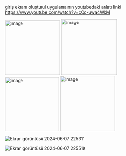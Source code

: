 giriş ekranı oluşturul
uygulamaının youtubedaki anlatı linki 
https://www.youtube.com/watch?v=cOc-uwa4WkM

<img width="179" alt="image" src="https://github.com/vedataydinn/E-ticaretUygulamasi/assets/163201453/941b0b87-1ad4-42de-8732-fa5b5e7f106a">

<img width="183" alt="image" src="https://github.com/vedataydinn/E-ticaretUygulamasi/assets/163201453/28a91d2c-d2d6-4506-ba32-d955ee87d0b8">


<img width="176" alt="image" src="https://github.com/vedataydinn/Mobil_E-ticaretUygulamasi/assets/163201453/1e5be11b-ce01-48f9-ae37-593c08d22396">

<img width="180" alt="image" src="https://github.com/vedataydinn/Mobil_E-ticaretUygulamasi/assets/163201453/b4593057-626b-422d-aa31-871e3369fef5">

![Ekran görüntüsü 2024-06-07 225311](https://github.com/vedataydinn/Mobil_E-ticaretUygulamasi/assets/163201453/1b45950e-ab19-46ab-b503-1042c661e108)


![Ekran görüntüsü 2024-06-07 225519](https://github.com/vedataydinn/Mobil_E-ticaretUygulamasi/assets/163201453/7ee556ff-6176-4f47-92cc-908456d86b4c)


